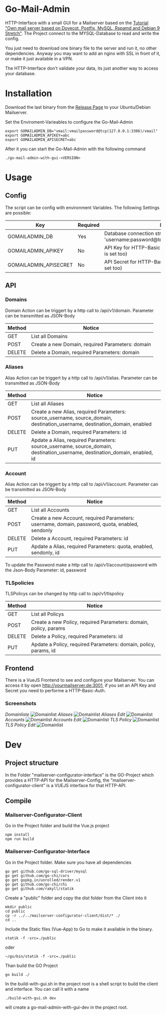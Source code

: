 # Go-Mail-Admin
HTTP-Interface with a small GUI for a Mailserver based on the [Tutorial "Own mail server based on Dovecot, Postfix, MySQL, Rspamd and Debian 9 Stretch"](https://thomas-leister.de/en/mailserver-debian-stretch/).
The Project connect to the MYSQL-Database to read and write the config. 

You just need to download one binary file to the server and run it, no other dependencies. Anyway you may want to add an nginx with SSL in front of it, or make it just available in a VPN.

The HTTP-Interface don't validate your data, its just another way to access your database.
# Installation
Download the last binary from the [Release Page](https://github.com/kekskurse/go-mail-admin/releases) to your Ubuntu/Debian Mailserver. 

Set the Enviroment-Varieables to configure the Go-Mail-Admin
```
export GOMAILADMIN_DB="vmail:vmailpassword@tcp(127.0.0.1:3306)/vmail"
export GOMAILADMIN_APIKEY=abc
export GOMAILADMIN_APISECRET=abc
```

After it you can start the Go-Mail-Admin with the following command
```
./go-mail-admin-with-gui-<VERSION>
```

# Usage
## Config
The script can be config with environment Variables. The following Settings are possible:

| Key | Required | Notice |
| --- | ---      | --- |
| GOMAILADMIN_DB | Yes | Database connection string like 'username:password@tcp(127.0.0.1:3306)/database' |
| GOMAILADMIN_APIKEY | No | API Key for HTTP-Basic-Auth (just use if APISECRET  is set too)  |
| GOMAILADMIN_APISECRET | No | API Secret for HTTP-Basic-Auth (just use if APIKEY is set too) |

## API
### Domains
Domain Action can be triggert by a http call to /api/v1/domain. Parameter can be transmitted as JSON-Body

| Method | Notice |
| ---    | ---    |
| GET    | List all Domains |
| POST   | Create a new Domain, required Parameters: domain |
| DELETE | Delete a Domain, required Parameters: domain |

### Aliases
Alias Action can be triggert by a http call to /api/v1/alias. Parameter can be transmitted as JSON-Body

| Method | Notice |
| ---    | ---    |
| GET    | List all Aliases |
| POST   | Create a new Alias, required Parameters: source_username, source_domain, destination_username, destination_domain, enabled |
| DELETE | Delete a Domain, required Parameters: id |
| PUT    | Apdate a Alias, required Parameters: source_username, source_domain, destination_username, destination_domain, enabled, id |

### Account
Alias Action can be triggert by a http call to /api/v1/account. Parameter can be transmitted as JSON-Body

| Method | Notice |
| ---    | ---    |
| GET    | List all Accounts |
| POST   | Create a new Account, required Parameters: username, domain, password, quota, enabled, sendonly |
| DELETE | Delete a Account, required Parameters: id |
| PUT    | Apdate a Alias, required Parameters: quota, enabled, sendonly, id |

To update the Password make a http call to /api/v1/account/password with the Json-Body Parameter: id, password

### TLSpolicies
TLSPolicys can be changed by http call to /api/v1/tlspolicy

| Method | Notice |
| ---    | ---    |
| GET    | List all Policys |
| POST   | Create a new Policy, required Parameters: domain, policy, params |
| DELETE | Delete a Policy, required Parameters: id |
| PUT    | Apdate a Policy, required Parameters: domain, policy, params, id |

## Frontend
There is a VueJS Frontend to see and configure your Mailserver. You can access it by open http://yourmailserver.de:3001, if you set an API Key and Secret you need to performe a HTTP-Basic-Auth.

### Screenshots
*Domainliste*
![Domainlist](statik/domains.png)
*Aliases*
![Domainlist](statik/aliases.png)
*Aliases Edit*
![Domainlist](statik/aliases-edit.png)
*Accounts*
![Domainlist](statik/accounts.png)
*Accounts Edit*
![Domainlist](statik/account-edit.png)
*TLS Policy*
![Domainlist](statik/tlspolicy.png)
*TLS Policy Edit*
![Domainlist](statik/tlspolicy-edit.png)

# Dev
## Project structure
In the Folder "mailserver-configurator-interface" is the GO-Project which provides a HTTP-API for the Mailserver-Config, the "mailserver-configurator-client" is a VUEJS interface for that HTTP-API.

## Compile
### Mailserver-Configurator-Client
Go in the Project folder and build the Vue.js project

```
npm install
npm run build
```
### Mailserver-Configurator-Interface
Go in the Project folder. Make sure you have all dependencies

```
go get github.com/go-sql-driver/mysql
go get github.com/go-chi/cors
go get gopkg.in/unrolled/render.v1
go get github.com/go-chi/chi
go get github.com/rakyll/statik
```

Create a "public" folder and copy the dist folder from the Client into it

```
mkdir public
cd public
cp -r ../../mailserver-configurator-client/dist/* ./
cd ..
```

Include the Static files (Vue-App) to Go to make it available in the binary.
```
statik -f -src=./public
```
oder
```
~/go/bin/statik -f -src=./public
```
Than build the GO Project
```
go build ./
```

In the build-with-gui.sh in the project root is a shell script to build the client and interface. You can call it with a name
```
./build-with-gui.sh dev
```
will create a go-mail-admin-with-gui-dev in the project root.